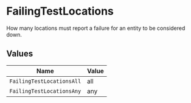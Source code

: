 # FailingTestLocations

How many locations must report a failure for an entity to be considered down.


## Values

| Name                      | Value                     |
| ------------------------- | ------------------------- |
| `FailingTestLocationsAll` | all                       |
| `FailingTestLocationsAny` | any                       |